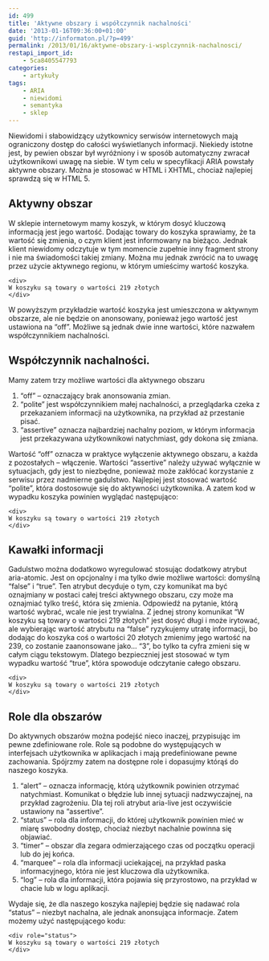 ```yaml
---
id: 499
title: 'Aktywne obszary i współczynnik nachalności'
date: '2013-01-16T09:36:00+01:00'
guid: 'http://informaton.pl/?p=499'
permalink: /2013/01/16/aktywne-obszary-i-wsplczynnik-nachalnosci/
restapi_import_id:
    - 5ca8405547793
categories:
    - artykuły
tags:
    - ARIA
    - niewidomi
    - semantyka
    - sklep
---
```


Niewidomi i słabowidzący użytkownicy serwisów internetowych mają ograniczony dostęp do całości wyświetlanych informacji. Niekiedy istotne jest, by pewien obszar był wyróżniony i w sposób automatyczny zwracał użytkownikowi uwagę na siebie. W tym celu w specyfikacji ARIA powstały aktywne obszary. Można je stosować w HTML i XHTML, chociaż najlepiej sprawdzą się w HTML 5.

## Aktywny obszar

W sklepie internetowym mamy koszyk, w którym dosyć kluczową informacją jest jego wartość. Dodając towary do koszyka sprawiamy, że ta wartość się zmienia, o czym klient jest informowany na bieżąco. Jednak klient niewidomy odczytuje w tym momencie zupełnie inny fragment strony i nie ma świadomości takiej zmiany. Można mu jednak zwrócić na to uwagę przez użycie aktywnego regionu, w którym umieścimy wartość koszyka.

```
<div>
W koszyku są towary o wartości 219 złotych
</div>

```

W powyższym przykładzie wartość koszyka jest umieszczona w aktywnym obszarze, ale nie będzie on anonsowany, ponieważ jego wartość jest ustawiona na “off”. Możliwe są jednak dwie inne wartości, które nazwałem współczynnikiem nachalności.

## Współczynnik nachalności.

Mamy zatem trzy możliwe wartości dla aktywnego obszaru

1. “off” – oznaczający brak anonsowania zmian.
2. “polite” jest współczynnikiem małej nachalności, a przeglądarka czeka z przekazaniem informacji na użytkownika, na przykład aż przestanie pisać.
3. “assertive” oznacza najbardziej nachalny poziom, w którym informacja jest przekazywana użytkownikowi natychmiast, gdy dokona się zmiana.

Wartość “off” oznacza w praktyce wyłączenie aktywnego obszaru, a każda z pozostałych – włączenie. Wartości “assertive” należy używać wyłącznie w sytuacjach, gdy jest to niezbędne, ponieważ może zakłócać korzystanie z serwisu przez nadmierne gadulstwo. Najlepiej jest stosować wartość “polite”, która dostosowuje się do aktywności użytkownika. A zatem kod w wypadku koszyka powinien wyglądać następująco:

```
<div>
W koszyku są towary o wartości 219 złotych
</div>

```

## Kawałki informacji

Gadulstwo można dodatkowo wyregulować stosując dodatkowy atrybut aria-atomic. Jest on opcjonalny i ma tylko dwie możliwe wartości: domyślną “false” i “true”. Ten atrybut decyduje o tym, czy komunikat ma być oznajmiany w postaci całej treści aktywnego obszaru, czy może ma oznajmiać tylko treść, która się zmienia. Odpowiedź na pytanie, którą wartość wybrać, wcale nie jest trywialna. Z jednej strony komunikat “W koszyku są towary o wartości 219 złotych” jest dosyć długi i może irytować, ale wybierając wartość atrybutu na “false” ryzykujemy utratę informacji, bo dodając do koszyka coś o wartości 20 złotych zmienimy jego wartość na 239, co zostanie zaanonsowane jako… “3”, bo tylko ta cyfra zmieni się w całym ciągu tekstowym. Dlatego bezpieczniej jest stosować w tym wypadku wartość “true”, która spowoduje odczytanie całego obszaru.

```
<div>
W koszyku są towary o wartości 219 złotych
</div>

```

## Role dla obszarów

Do aktywnych obszarów można podejść nieco inaczej, przypisując im pewne zdefiniowane role. Role są podobne do występujących w interfejsach użytkownika w aplikacjach i mają predefiniowane pewne zachowania. Spójrzmy zatem na dostępne role i dopasujmy którąś do naszego koszyka.

1. “alert” – oznacza informację, którą użytkownik powinien otrzymać natychmiast. Komunikat o błędzie lub innej sytuacji nadzwyczajnej, na przykład zagrożeniu. Dla tej roli atrybut aria-live jest oczywiście ustawiony na “assertive”.
2. “status” – rola dla informacji, do której użytkownik powinien mieć w miarę swobodny dostęp, chociaż niezbyt nachalnie powinna się objawiać.
3. “timer” – obszar dla zegara odmierzającego czas od początku operacji lub do jej końca.
4. “marquee” – rola dla informacji uciekającej, na przykład paska informacyjnego, która nie jest kluczowa dla użytkownika.
5. “log” – rola dla informacji, która pojawia się przyrostowo, na przykład w chacie lub w logu aplikacji.

Wydaje się, że dla naszego koszyka najlepiej będzie się nadawać rola “status” – niezbyt nachalna, ale jednak anonsująca informacje. Zatem możemy użyć następującego kodu:

```
<div role="status">
W koszyku są towary o wartości 219 złotych
</div>

```
